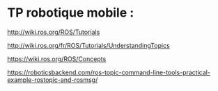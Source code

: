 # TP robotique mobile : 
http://wiki.ros.org/ROS/Tutorials

http://wiki.ros.org/fr/ROS/Tutorials/UnderstandingTopics

https://wiki.ros.org/ROS/Concepts
	
https://roboticsbackend.com/ros-topic-command-line-tools-practical-example-rostopic-and-rosmsg/

